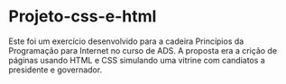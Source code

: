 # Projeto-css-e-html
Este foi um exercício desenvolvido para a cadeira Princípios da Programação para Internet no curso de ADS.
A proposta era a crição de páginas usando HTML e CSS simulando uma vitrine com candiatos a presidente e governador. 
